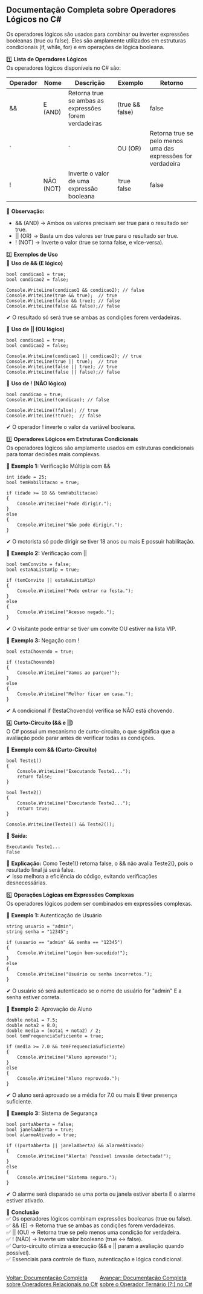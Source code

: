 ## Documentação Completa sobre Operadores Lógicos no C#

Os operadores lógicos são usados para combinar ou inverter expressões booleanas (true ou false). Eles são amplamente utilizados em estruturas condicionais (if, while, for) e em operações de lógica booleana.

1️⃣ **Lista de Operadores Lógicos**<br />
Os operadores lógicos disponíveis no C# são:

| Operador   | Nome          | Descrição                                                    | Exemplo        | Retorno      |
|------------|---------------|--------------------------------------------------------------|----------------|--------------|
|&&	         |  E (AND)	     | Retorna true se ambas as expressões forem verdadeiras	    |(true && false) |	false       |
|`			 |               | `                                                            | OU (OR)        | Retorna true se pelo menos uma das expressões for verdadeira|
|!	         |  NÃO (NOT)	 | Inverte o valor de uma expressão booleana	                | !true	false    |  false       |


📌 **Observação:**
- && (AND) → Ambos os valores precisam ser true para o resultado ser true.
- || (OR) → Basta um dos valores ser true para o resultado ser true.
- ! (NOT) → Inverte o valor (true se torna false, e vice-versa).

2️⃣ **Exemplos de Uso**<br />
📌 **Uso de && (E lógico)** <br />

```
bool condicao1 = true;
bool condicao2 = false;

Console.WriteLine(condicao1 && condicao2); // false
Console.WriteLine(true && true);  // true
Console.WriteLine(false && true); // false
Console.WriteLine(false && false);// false

```

✔ O resultado só será true se ambas as condições forem verdadeiras.<br />

📌 **Uso de || (OU lógico)**

```
bool condicao1 = true;
bool condicao2 = false;

Console.WriteLine(condicao1 || condicao2); // true
Console.WriteLine(true || true);  // true
Console.WriteLine(false || true); // true
Console.WriteLine(false || false);// false

```

📌 **Uso de ! (NÃO lógico)**
```
bool condicao = true;
Console.WriteLine(!condicao); // false

Console.WriteLine(!false); // true
Console.WriteLine(!true);  // false

```
✔ O operador ! inverte o valor da variável booleana. <br />

3️⃣ **Operadores Lógicos em Estruturas Condicionais**<br />
Os operadores lógicos são amplamente usados em estruturas condicionais para tomar decisões mais complexas.<br />

📌 **Exemplo 1:** Verificação Múltipla com &&<br/>

```
int idade = 25;
bool temHabilitacao = true;

if (idade >= 18 && temHabilitacao)
{
    Console.WriteLine("Pode dirigir.");
}
else
{
    Console.WriteLine("Não pode dirigir.");
}

```
✔ O motorista só pode dirigir se tiver 18 anos ou mais E possuir habilitação.<br/>

📌 **Exemplo 2:** Verificação com ||<br />

```
bool temConvite = false;
bool estaNaListaVip = true;

if (temConvite || estaNaListaVip)
{
    Console.WriteLine("Pode entrar na festa.");
}
else
{
    Console.WriteLine("Acesso negado.");
}

```
✔ O visitante pode entrar se tiver um convite OU estiver na lista VIP.<br />

📌 **Exemplo 3:** Negação com !<br />
```
bool estaChovendo = true;

if (!estaChovendo)
{
    Console.WriteLine("Vamos ao parque!");
}
else
{
    Console.WriteLine("Melhor ficar em casa.");
}

```
✔ A condicional if (!estaChovendo) verifica se NÃO está chovendo. <br />

4️⃣ **Curto-Circuito (&& e ||)**<br />
O C# possui um mecanismo de curto-circuito, o que significa que a avaliação pode parar antes de verificar todas as condições.<br />

📌 **Exemplo com && (Curto-Circuito)**

```
bool Teste1()
{
    Console.WriteLine("Executando Teste1...");
    return false;
}

bool Teste2()
{
    Console.WriteLine("Executando Teste2...");
    return true;
}

Console.WriteLine(Teste1() && Teste2()); 

```
🔹 **Saída:**

```
Executando Teste1...
False

```

📌 **Explicação:** Como Teste1() retorna false, o && não avalia Teste2(), pois o resultado final já será false. <br />
✔ Isso melhora a eficiência do código, evitando verificações desnecessárias.<br />

5️⃣ **Operações Lógicas em Expressões Complexas** <br />
Os operadores lógicos podem ser combinados em expressões complexas.<br />

📌 **Exemplo 1:** Autenticação de Usuário

```
string usuario = "admin";
string senha = "12345";

if (usuario == "admin" && senha == "12345")
{
    Console.WriteLine("Login bem-sucedido!");
}
else
{
    Console.WriteLine("Usuário ou senha incorretos.");
}

```
✔ O usuário só será autenticado se o nome de usuário for "admin" E a senha estiver correta.<br />

📌 **Exemplo 2:** Aprovação de Aluno

```
double nota1 = 7.5;
double nota2 = 8.0;
double media = (nota1 + nota2) / 2;
bool temFrequenciaSuficiente = true;

if (media >= 7.0 && temFrequenciaSuficiente)
{
    Console.WriteLine("Aluno aprovado!");
}
else
{
    Console.WriteLine("Aluno reprovado.");
}

```
✔ O aluno será aprovado se a média for 7.0 ou mais E tiver presença suficiente.<br />

📌 **Exemplo 3:** Sistema de Segurança<br />

```
bool portaAberta = false;
bool janelaAberta = true;
bool alarmeAtivado = true;

if ((portaAberta || janelaAberta) && alarmeAtivado)
{
    Console.WriteLine("Alerta! Possível invasão detectada!");
}
else
{
    Console.WriteLine("Sistema seguro.");
}

```
✔ O alarme será disparado se uma porta ou janela estiver aberta E o alarme estiver ativado.<br />

📌 **Conclusão** <br />
✅ Os operadores lógicos combinam expressões booleanas (true ou false). <br />
✅ && (E) → Retorna true se ambas as condições forem verdadeiras. <br />
✅ || (OU) → Retorna true se pelo menos uma condição for verdadeira. <br />
✅ ! (NÃO) → Inverte um valor booleano (true ↔ false). <br />
✅ Curto-circuito otimiza a execução (&& e || param a avaliação quando possível). <br />
✅ Essenciais para controle de fluxo, autenticação e lógica condicional. <br />

<br/>
<div style="display: flex; justify-content: space-between;">  
   <a href="relational-operators.md">Voltar: Documentação Completa sobre Operadores Relacionais no C#</a><br />  
   <a href="ternary-operator.md">Avançar: Documentação Completa sobre o Operador Ternário (?:) no C#</a>  
</div>



